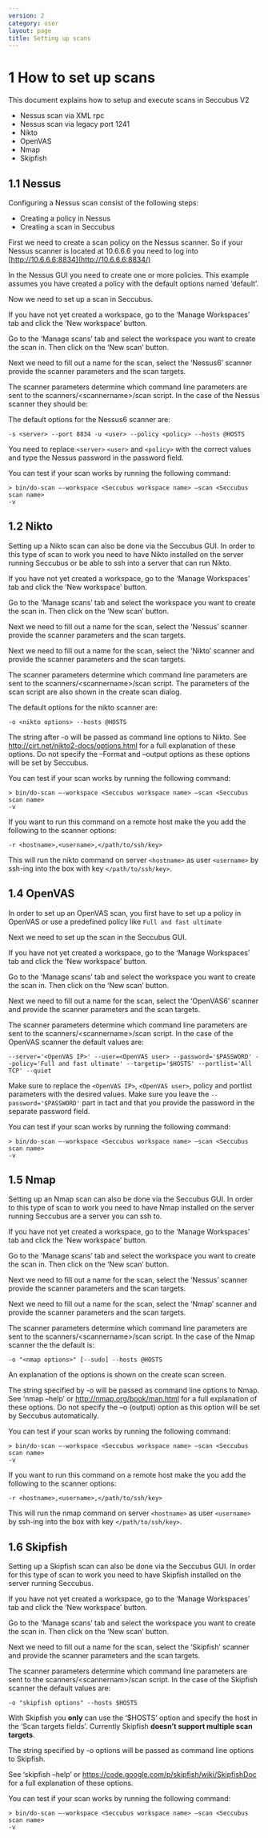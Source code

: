 ```yaml
---
version: 2
category: user
layout: page
title: Setting up scans
---
```

# 1 How to set up scans

This document explains how to setup and execute scans in Seccubus V2

  * Nessus scan via XML rpc
  * Nessus scan via legacy port 1241
  * Nikto 
  * OpenVAS
  * Nmap
  * Skipfish

## 1.1 Nessus

Configuring a Nessus scan consist of the following steps:

  * Creating a policy in Nessus
  * Creating a scan in Seccubus

First we need to create a scan policy on the Nessus scanner. So if your Nessus
scanner is located at 10.6.6.6 you need to log into
[http://10.6.6.6:8834](http://10.6.6.6:8834/)

In the Nessus GUI you need to create one or more policies. This example
assumes you have created a policy with the default options named ‘default’.

Now we need to set up a scan in Seccubus.

If you have not yet created a workspace, go to the ‘Manage Workspaces’ tab and
click the ‘New workspace’ button.

Go to the ‘Manage scans’ tab and select the workspace you want to create the
scan in. Then click on the ‘New scan’ button.

Next we need to fill out a name for the scan, select the ‘Nessus6’ scanner
provide the scanner parameters and the scan targets.

The scanner parameters determine which command line parameters are sent to the
scanners/\<scannername\>/scan script. In the case of the Nessus scanner they
should be:

The default options for the Nessus6 scanner are:

```
-s <server> --port 8834 -u <user> --policy <policy> --hosts @HOSTS
```

You need to replace `<server>` `<user>` and `<policy>` with the correct values and type 
the Nessus password in the password field.

You can test if your scan works by running the following command:

```
> bin/do-scan –-workspace <Seccubus workspace name> –scan <Seccubus scan name>
-v
```

## 1.2 Nikto

Setting up a Nikto scan can also be done via the Seccubus GUI. In order to
this type of scan to work you need to have Nikto installed on the server
running Seccubus or be able to ssh into a server that can run Nikto.

If you have not yet created a workspace, go to the ‘Manage Workspaces’ tab and
click the ‘New workspace’ button.

Go to the ‘Manage scans’ tab and select the workspace you want to create the
scan in. Then click on the ‘New scan’ button.

Next we need to fill out a name for the scan, select the ‘Nessus’ scanner
provide the scanner parameters and the scan targets.

Next we need to fill out a name for the scan, select the ‘Nikto’ scanner and
provide the scanner parameters and the scan targets.

The scanner parameters determine which command line parameters are sent to the
scanners/\<scannername\>/scan script. The parameters of the scan script are also
shown in the create scan dialog.


The default options for the nikto scanner are:

```
-o <nikto options> --hosts @HOSTS
```

The string after -o will be passed as command line options
to Nikto. See <http://cirt.net/nikto2-docs/options.html> for a full
explanation of these options. Do not specify the –Format and –output options
as these options will be set by Seccubus.

You can test if your scan works by running the following command:

```
> bin/do-scan –-workspace <Seccubus workspace name> –scan <Seccubus scan name>
-v
```

If you want to run this command on a remote host make the you add the following to the scanner options:

```
-r <hostname>,<username>,</path/to/ssh/key>
```

This will run the nikto command on server `<hostname>` as user `<username>` by ssh-ing into the box with key `</path/to/ssh/key>`.

## 1.4 OpenVAS

In order to set up an OpenVAS scan, you first have to set up a policy in OpenVAS
or use a predefined policy like `Full and fast ultimate`

Next we need to set up the scan in the Seccubus GUI. 

If you have not yet created a workspace, go to the ‘Manage Workspaces’ tab and
click the ‘New workspace’ button.

Go to the ‘Manage scans’ tab and select the workspace you want to create the
scan in. Then click on the ‘New scan’ button.

Next we need to fill out a name for the scan, select the ‘OpenVAS6’ scanner and
provide the scanner parameters and the scan targets.

The scanner parameters determine which command line parameters are sent to the
scanners/\<scannername\>/scan script. In the case of the OpenVAS scanner
the default values are:

```
--server='<OpenVAS IP>' --user=<OpenVAS user> --password='$PASSWORD' --policy='Full and fast ultimate' --targetip='$HOSTS' --portlist='All TCP' --quiet
```

Make sure to replace the `<OpenVAS IP>`, `<OpenVAS user>`, policy and portlist parameters with the desired values. Make sure you leave the `--password='$PASSWORD'` part in tact and that you provide the password in the separate password field.

You can test if your scan works by running the following command:

```
> bin/do-scan –-workspace <Seccubus workspace name> –scan <Seccubus scan name>
-v
```

## 1.5 Nmap

Setting up an Nmap scan can also be done via the Seccubus GUI. In order to
this type of scan to work you need to have Nmap installed on the server
running Seccubus are a server you can ssh to.

If you have not yet created a workspace, go to the ‘Manage Workspaces’ tab and
click the ‘New workspace’ button.

Go to the ‘Manage scans’ tab and select the workspace you want to create the
scan in. Then click on the ‘New scan’ button.

Next we need to fill out a name for the scan, select the ‘Nessus’ scanner
provide the scanner parameters and the scan targets.

Next we need to fill out a name for the scan, select the ‘Nmap’ scanner and
provide the scanner parameters and the scan targets.

The scanner parameters determine which command line parameters are sent to the
scanners/\<scannername\>/scan script. In the case of the Nmap scanner the the 
default is:

```
-o "<nmap options>" [--sudo] --hosts @HOSTS
```

An explanation of the options is shown on the create scan screen.

The string specified by -o will be passed as command line options to
Nmap. See ‘nmap –help’ or <http://nmap.org/book/man.html> for a full
explanation of these options. Do not specify the –o (output) option as this option 
will be set by Seccubus automatically.

You can test if your scan works by running the following command:

```
> bin/do-scan –-workspace <Seccubus workspace name> –scan <Seccubus scan name>
-v
```

If you want to run this command on a remote host make the you add the following to the scanner options:

```
-r <hostname>,<username>,</path/to/ssh/key>
```

This will run the nmap command on server `<hostname>` as user `<username>` by ssh-ing into the box with key `</path/to/ssh/key>`.

##  1.6 Skipfish

Setting up a Skipfish scan can also be done via the Seccubus GUI. In order for
this type of scan to work you need to have Skipfish installed on the server
running Seccubus.

If you have not yet created a workspace, go to the ‘Manage Workspaces’ tab and
click the ‘New workspace’ button.

Go to the ‘Manage scans’ tab and select the workspace you want to create the
scan in. Then click on the ‘New scan’ button.

Next we need to fill out a name for the scan, select the ‘Skipfish’ scanner
and provide the scanner parameters and the scan targets.

The scanner parameters determine which command line parameters are sent to the
scanners/\<scannernam>/scan script. In the case of the Skipfish scanner the
default values are:

```
-o "skipfish options" --hosts $HOSTS
```

With Skipfish you **only** can use the ‘$HOSTS’ option and specify the host in
the ‘Scan targets fields’. Currently Skipfish **doesn’t support multiple scan
targets**.

The string specified by -o options will be passed as command line options to
Skipfish.

See ‘skipfish –help’ or https://code.google.com/p/skipfish/wiki/SkipfishDoc
for a full explanation of these options.

You can test if your scan works by running the following command:

```
> bin/do-scan –-workspace <Seccubus workspace name> –scan <Seccubus scan name>
-v
```

